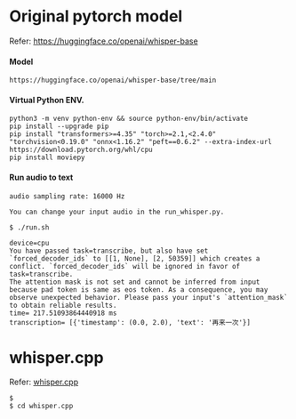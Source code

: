 # Original pytorch model

Refer: https://huggingface.co/openai/whisper-base

#### Model

    https://huggingface.co/openai/whisper-base/tree/main

#### Virtual Python ENV.

    python3 -m venv python-env && source python-env/bin/activate
    pip install --upgrade pip
    pip install "transformers>=4.35" "torch>=2.1,<2.4.0" "torchvision<0.19.0" "onnx<1.16.2" "peft==0.6.2" --extra-index-url https://download.pytorch.org/whl/cpu
    pip install moviepy

#### Run audio to text

    audio sampling rate: 16000 Hz

    You can change your input audio in the run_whisper.py.

    $ ./run.sh 

    device=cpu
    You have passed task=transcribe, but also have set `forced_decoder_ids` to [[1, None], [2, 50359]] which creates a conflict. `forced_decoder_ids` will be ignored in favor of task=transcribe.
    The attention mask is not set and cannot be inferred from input because pad token is same as eos token. As a consequence, you may observe unexpected behavior. Please pass your input's `attention_mask` to obtain reliable results.
    time= 217.51093864440918 ms
    transcription= [{'timestamp': (0.0, 2.0), 'text': '再来一次'}]

# whisper.cpp

Refer: [whisper.cpp](https://github.com/ggerganov/whisper.cpp.git)

    $ 
    $ cd whisper.cpp